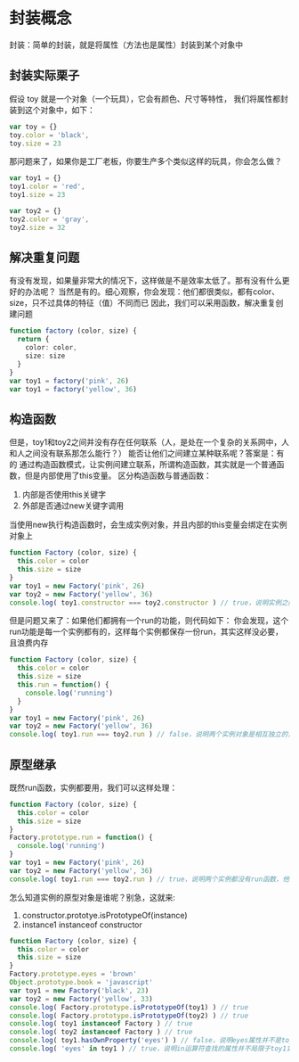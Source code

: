 # 封装概念
封装：简单的封装，就是将属性（方法也是属性）封装到某个对象中

## 封装实际栗子
假设 toy 就是一个对象（一个玩具），它会有颜色、尺寸等特性，
我们将属性都封装到这个对象中，如下：
```ts
var toy = {}
toy.color = 'black',
toy.size = 23
```
那问题来了，如果你是工厂老板，你要生产多个类似这样的玩具，你会怎么做？
```ts
var toy1 = {}
toy1.color = 'red',
toy1.size = 23

var toy2 = {}
toy2.color = 'gray',
toy2.size = 32
```

## 解决重复问题
有没有发现，如果量非常大的情况下，这样做是不是效率太低了。那有没有什么更好的办法呢？
当然是有的。细心观察，你会发现：他们都很类似，都有color、size，只不过具体的特征（值）不同而已
因此，我们可以采用函数，解决重复创建问题
```ts
function factory (color, size) {
  return {
    color: color,
    size: size
  }
}
var toy1 = factory('pink', 26)
var toy1 = factory('yellow', 36)
```

## 构造函数
但是，toy1和toy2之间并没有存在任何联系（人，是处在一个复杂的关系网中，人和人之间没有联系那怎么能行？）
能否让他们之间建立某种联系呢？答案是：有的
通过构造函数模式，让实例间建立联系，所谓构造函数，其实就是一个普通函数，但是内部使用了this变量。
区分构造函数与普通函数：
 1. 内部是否使用this关键字
 2. 外部是否通过new关键字调用

当使用new执行构造函数时，会生成实例对象，并且内部的this变量会绑定在实例对象上
```ts
function Factory (color, size) {
  this.color = color
  this.size = size
}
var toy1 = new Factory('pink', 26)
var toy2 = new Factory('yellow', 36)
console.log( toy1.constructor === toy2.constructor ) // true，说明实例之间通过constructor建立了联系
```
但是问题又来了：如果他们都拥有一个run的功能，则代码如下：
你会发现，这个run功能是每一个实例都有的，这样每个实例都保存一份run，其实这样没必要，且浪费内存
```ts
function Factory (color, size) {
  this.color = color
  this.size = size
  this.run = function() {
    console.log('running')
  }
}
var toy1 = new Factory('pink', 26)
var toy2 = new Factory('yellow', 36)
console.log( toy1.run === toy2.run ) // false，说明两个实例对象是相互独立的，通过constructor属性跟构造函数建立联系
```

## 原型继承
既然run函数，实例都要用，我们可以这样处理：
```ts
function Factory (color, size) {
  this.color = color
  this.size = size
}
Factory.prototype.run = function() {
  console.log('running')
}
var toy1 = new Factory('pink', 26)
var toy2 = new Factory('yellow', 36)
console.log( toy1.run === toy2.run ) // true，说明两个实例都没有run函数，他们都是继承至构造函数的原型对象上的run函数
```
怎么知道实例的原型对象是谁呢？别急，这就来:
  1. constructor.prototye.isPrototypeOf(instance)
  2. instance1 instanceof constructor
```ts
function Factory (color, size) {
  this.color = color
  this.size = size
}
Factory.prototype.eyes = 'brown'
Object.prototype.book = 'javascript'
var toy1 = new Factory('black', 23)
var toy2 = new Factory('yellow', 33)
console.log( Factory.prototype.isPrototypeOf(toy1) ) // true
console.log( Factory.prototype.isPrototypeOf(toy2) ) // true
console.log( toy1 instanceof Factory ) // true
console.log( toy2 instanceof Factory ) // true
console.log( toy1.hasOwnProperty('eyes') ) // false，说明eyes属性并不是toy1实例本身的
console.log( 'eyes' in toy1 ) // true，说明in运算符查找的属性并不局限于toy1实例本身的，还包括整条原型链上的
```
